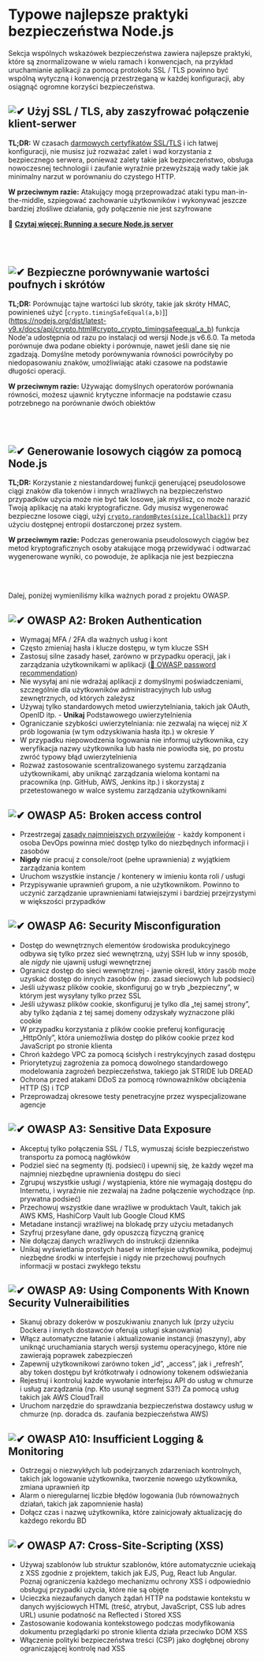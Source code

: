 [✔]: /assets/images/checkbox-small-blue.png

# Typowe najlepsze praktyki bezpieczeństwa Node.js

Sekcja wspólnych wskazówek bezpieczeństwa zawiera najlepsze praktyki, które są znormalizowane w wielu ramach i konwencjach, na przykład uruchamianie aplikacji za pomocą protokołu SSL / TLS powinno być wspólną wytyczną i konwencją przestrzeganą w każdej konfiguracji, aby osiągnąć ogromne korzyści bezpieczeństwa.

## ![✔] Użyj SSL / TLS, aby zaszyfrować połączenie klient-serwer

**TL;DR:** W czasach [darmowych certyfikatów SSL/TLS](https://letsencrypt.org/) i ich łatwej konfiguracji, nie musisz już rozważać zalet i wad korzystania z bezpiecznego serwera, ponieważ zalety takie jak bezpieczeństwo, obsługa nowoczesnej technologii i zaufanie wyraźnie przewyższają wady takie jak minimalny narzut w porównaniu do czystego HTTP.

**W przeciwnym razie:** Atakujący mogą przeprowadzać ataki typu man-in-the-middle, szpiegować zachowanie użytkowników i wykonywać jeszcze bardziej złośliwe działania, gdy połączenie nie jest szyfrowane

🔗 [**Czytaj więcej: Running a secure Node.js server**](./secureserver.md)

<br/><br/>

## ![✔] Bezpieczne porównywanie wartości poufnych i skrótów

**TL;DR:** Porównując tajne wartości lub skróty, takie jak skróty HMAC, powinieneś użyć [`crypto.timingSafeEqual(a,b)`]](https://nodejs.org/dist/latest-v9.x/docs/api/crypto.html#crypto_crypto_timingsafeequal_a_b) funkcja Node'a udostępnia od razu po instalacji od wersji Node.js v6.6.0. Ta metoda porównuje dwa podane obiekty i porównuje, nawet jeśli dane się nie zgadzają. Domyślne metody porównywania równości powróciłyby po niedopasowaniu znaków, umożliwiając ataki czasowe na podstawie długości operacji.

**W przeciwnym razie:** Używając domyślnych operatorów porównania równości, możesz ujawnić krytyczne informacje na podstawie czasu potrzebnego na porównanie dwóch obiektów

<br/><br/>

## ![✔] Generowanie losowych ciągów za pomocą Node.js

**TL;DR:** Korzystanie z niestandardowej funkcji generującej pseudolosowe ciągi znaków dla tokenów i innych wrażliwych na bezpieczeństwo przypadków użycia może nie być tak losowe, jak myślisz, co może narazić Twoją aplikację na ataki kryptograficzne. Gdy musisz wygenerować bezpieczne losowe ciągi, użyj [`crypto.randomBytes(size,[callback])`](https://nodejs.org/api/crypto.html#crypto_crypto_randombytes_size_callback) przy użyciu dostępnej entropii dostarczonej przez system.

**W przeciwnym razie:** Podczas generowania pseudolosowych ciągów bez metod kryptograficznych osoby atakujące mogą przewidywać i odtwarzać wygenerowane wyniki, co powoduje, że aplikacja nie jest bezpieczna

<br/><br/>

Dalej, poniżej wymieniliśmy kilka ważnych porad z projektu OWASP.

## ![✔] OWASP A2: Broken Authentication

- Wymagaj MFA / 2FA dla ważnych usług i kont
- Często zmieniaj hasła i klucze dostępu, w tym klucze SSH
- Zastosuj silne zasady haseł, zarówno w przypadku operacji, jak i zarządzania użytkownikami w aplikacji ([🔗 OWASP password recommendation](https://www.owasp.org/index.php/Authentication_Cheat_Sheet#Implement_Proper_Password_Strength_Controls.22))
- Nie wysyłaj ani nie wdrażaj aplikacji z domyślnymi poświadczeniami, szczególnie dla użytkowników administracyjnych lub usług zewnętrznych, od których zależysz
- Używaj tylko standardowych metod uwierzytelniania, takich jak OAuth, OpenID itp. - **Unikaj** Podstawowego uwierzytelnienia
- Ograniczanie szybkości uwierzytelniania: nie zezwalaj na więcej niż _X_ prób logowania (w tym odzyskiwania hasła itp.) w okresie _Y_
- W przypadku niepowodzenia logowania nie informuj użytkownika, czy weryfikacja nazwy użytkownika lub hasła nie powiodła się, po prostu zwróć typowy błąd uwierzytelnienia
- Rozważ zastosowanie scentralizowanego systemu zarządzania użytkownikami, aby uniknąć zarządzania wieloma kontami na pracownika (np. GitHub, AWS, Jenkins itp.) i skorzystaj z przetestowanego w walce systemu zarządzania użytkownikami

## ![✔] OWASP A5:  Broken access control

- Przestrzegaj [zasady najmniejszych przywilejów](https://en.wikipedia.org/wiki/Principle_of_least_privilege)  -  każdy komponent i osoba DevOps powinna mieć dostęp tylko do niezbędnych informacji i zasobów
- **Nigdy** nie pracuj z console/root (pełne uprawnienia) z wyjątkiem zarządzania kontem
- Uruchom wszystkie instancje / kontenery w imieniu konta roli / usługi
- Przypisywanie uprawnień grupom, a nie użytkownikom. Powinno to uczynić zarządzanie uprawnieniami łatwiejszymi i bardziej przejrzystymi w większości przypadków

## ![✔] OWASP A6: Security Misconfiguration

- Dostęp do wewnętrznych elementów środowiska produkcyjnego odbywa się tylko przez sieć wewnętrzną, użyj SSH lub w inny sposób, ale _nigdy_ nie ujawnij usługi wewnętrznej
- Ogranicz dostęp do sieci wewnętrznej - jawnie określ, który zasób może uzyskać dostęp do innych zasobów (np. zasad sieciowych lub podsieci)
- Jeśli używasz plików cookie, skonfiguruj go w tryb „bezpieczny”, w którym jest wysyłany tylko przez SSL
- Jeśli używasz plików cookie, skonfiguruj je tylko dla „tej samej strony”, aby tylko żądania z tej samej domeny odzyskały wyznaczone pliki cookie
- W przypadku korzystania z plików cookie preferuj konfigurację „HttpOnly”, która uniemożliwia dostęp do plików cookie przez kod JavaScript po stronie klienta
- Chroń każdego VPC za pomocą ścisłych i restrykcyjnych zasad dostępu
- Priorytetyzuj zagrożenia za pomocą dowolnego standardowego modelowania zagrożeń bezpieczeństwa, takiego jak STRIDE lub DREAD
- Ochrona przed atakami DDoS za pomocą równoważników obciążenia HTTP (S) i TCP
- Przeprowadzaj okresowe testy penetracyjne przez wyspecjalizowane agencje

## ![✔] OWASP A3: Sensitive Data Exposure

- Akceptuj tylko połączenia SSL / TLS, wymuszaj ścisłe bezpieczeństwo transportu za pomocą nagłówków
- Podziel sieć na segmenty (tj. podsieci) i upewnij się, że każdy węzeł ma najmniej niezbędne uprawnienia dostępu do sieci
- Zgrupuj wszystkie usługi / wystąpienia, które nie wymagają dostępu do Internetu, i wyraźnie nie zezwalaj na żadne połączenie wychodzące (np. prywatna podsieć)
- Przechowuj wszystkie dane wrażliwe w produktach Vault, takich jak AWS KMS, HashiCorp Vault lub Google Cloud KMS
- Metadane instancji wrażliwej na blokadę przy użyciu metadanych
- Szyfruj przesyłane dane, gdy opuszczą fizyczną granicę
- Nie dołączaj danych wrażliwych do instrukcji dziennika
- Unikaj wyświetlania prostych haseł w interfejsie użytkownika, podejmuj niezbędne środki w interfejsie i nigdy nie przechowuj poufnych informacji w postaci zwykłego tekstu

## ![✔] OWASP A9: Using Components With Known Security Vulneraibilities

- Skanuj obrazy dokerów w poszukiwaniu znanych luk (przy użyciu Dockera i innych dostawców oferują usługi skanowania)
- Włącz automatyczne łatanie i aktualizowanie instancji (maszyny), aby uniknąć uruchamiania starych wersji systemu operacyjnego, które nie zawierają poprawek zabezpieczeń
- Zapewnij użytkownikowi zarówno token „id”, „access”, jak i „refresh”, aby token dostępu był krótkotrwały i odnowiony tokenem odświeżania
- Rejestruj i kontroluj każde wywołanie interfejsu API do usług w chmurze i usług zarządzania (np. Kto usunął segment S3?) Za pomocą usług takich jak AWS CloudTrail
- Uruchom narzędzie do sprawdzania bezpieczeństwa dostawcy usług w chmurze (np. doradca ds. zaufania bezpieczeństwa AWS)

## ![✔] OWASP A10: Insufficient Logging & Monitoring

- Ostrzegaj o niezwykłych lub podejrzanych zdarzeniach kontrolnych, takich jak logowanie użytkownika, tworzenie nowego użytkownika, zmiana uprawnień itp
- Alarm o nieregularnej liczbie błędów logowania (lub równoważnych działań, takich jak zapomnienie hasła)
- Dołącz czas i nazwę użytkownika, które zainicjowały aktualizację do każdego rekordu BD

## ![✔] OWASP A7: Cross-Site-Scripting (XSS)

- Używaj szablonów lub struktur szablonów, które automatycznie uciekają z XSS zgodnie z projektem, takich jak EJS, Pug, React lub Angular. Poznaj ograniczenia każdego mechanizmu ochrony XSS i odpowiednio obsługuj przypadki użycia, które nie są objęte
- Ucieczka niezaufanych danych żądań HTTP na podstawie kontekstu w danych wyjściowych HTML (treść, atrybut, JavaScript, CSS lub adres URL) usunie podatność na Reflected i Stored XSS
- Zastosowanie kodowania kontekstowego podczas modyfikowania dokumentu przeglądarki po stronie klienta działa przeciwko DOM XSS
- Włączenie polityki bezpieczeństwa treści (CSP) jako dogłębnej obrony ograniczającej kontrolę nad XSS

<br/><br/><br/>
